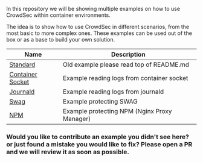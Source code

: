 In this repository we will be showing multiple examples on how to use CrowdSec within container environments.

The idea is to show how to use CrowdSec in different scenarios, from the most basic to more complex ones. These examples can be used out of the box or as a base to build your own solution.

| Name  | Description  |
| ------------- | ------------- |
| [Standard](/basic/)  | Old example please read top of README.md |
| [Container Socket](/container-socket/) | Example reading logs from container socket |
| [Journald](/journald/) | Example reading logs from journald |
| [Swag](/swag/) | Example protecting SWAG |
| [NPM](/npm/) | Example protecting NPM (Nginx Proxy Manager) |

### Would you like to contribute an example you didn't see here? or just found a mistake you would like to fix? Please open a PR and we will review it as soon as possible.
